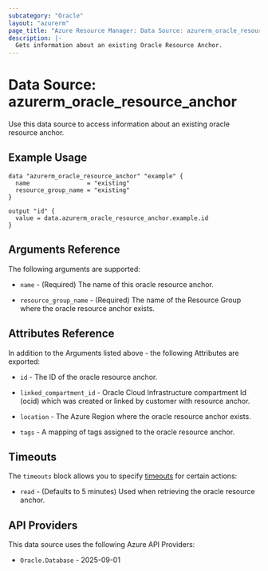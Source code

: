 ```yaml
---
subcategory: "Oracle"
layout: "azurerm"
page_title: "Azure Resource Manager: Data Source: azurerm_oracle_resource_anchor"
description: |-
  Gets information about an existing Oracle Resource Anchor.
---
```


# Data Source: azurerm_oracle_resource_anchor

Use this data source to access information about an existing oracle resource anchor.

## Example Usage

```hcl
data "azurerm_oracle_resource_anchor" "example" {
  name                = "existing"
  resource_group_name = "existing"
}

output "id" {
  value = data.azurerm_oracle_resource_anchor.example.id
}
```

## Arguments Reference

The following arguments are supported:

* `name` - (Required) The name of this oracle resource anchor.

* `resource_group_name` - (Required) The name of the Resource Group where the oracle resource anchor exists.

## Attributes Reference

In addition to the Arguments listed above - the following Attributes are exported: 

* `id` - The ID of the oracle resource anchor.

* `linked_compartment_id` - Oracle Cloud Infrastructure compartment Id (ocid) which was created or linked by customer with resource anchor.

* `location` - The Azure Region where the oracle resource anchor exists.

* `tags` - A mapping of tags assigned to the oracle resource anchor.

## Timeouts

The `timeouts` block allows you to specify [timeouts](https://developer.hashicorp.com/terraform/language/resources/configure#define-operation-timeouts) for certain actions:

* `read` - (Defaults to 5 minutes) Used when retrieving the oracle resource anchor.

## API Providers
<!-- This section is generated, changes will be overwritten -->
This data source uses the following Azure API Providers:

* `Oracle.Database` - 2025-09-01
